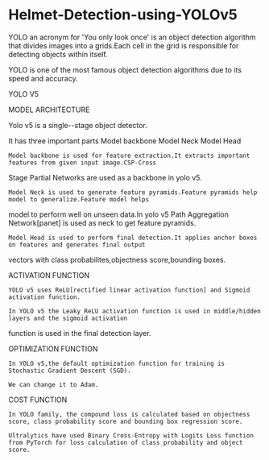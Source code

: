 # Helmet-Detection-using-YOLOv5

YOLO an acronym for 'You only look once' is an object detection algorithm that divides images into a grids.Each cell in the grid is responsible for detecting objects within itself.

YOLO is one of the most famous object detection algorithms due to its speed and accuracy.

YOLO V5

MODEL ARCHITECTURE

Yolo v5 is a single--stage object detector.

It has three important parts
    Model backbone
    Model Neck
    Model Head

    Model backbone is used for feature extraction.It extracts important features from given input image.CSP-Cross
Stage Partial Networks are used as a backbone in yolo v5.

    Model Neck is used to generate feature pyramids.Feature pyramids help model to generalize.Feature model helps
model to perform well on unseen data.In yolo v5 Path Aggregation Network[panet] is used as neck to get feature pyramids.
 
    Model Head is used to perform final detection.It applies anchor boxes on features and generates final output
vectors with class probabilites,objectness score,bounding boxes.



ACTIVATION FUNCTION

    YOLO v5 uses ReLU[rectified linear activation function] and Sigmoid activation function.
    
    In YOLO v5 the Leaky ReLU activation function is used in middle/hidden layers and the sigmoid activation
function is used in the final detection layer.


OPTIMIZATION FUNCTION

    In YOLO v5,the default optimization function for training is Stochastic Gradient Descent (SGD).
    
    We can change it to Adam.


COST FUNCTION
    
    In YOLO family, the compound loss is calculated based on objectness score, class probability score and bounding box regression score.
    
    Ultralytics have used Binary Cross-Entropy with Logits Loss function from PyTorch for loss calculation of class probability and object score.
